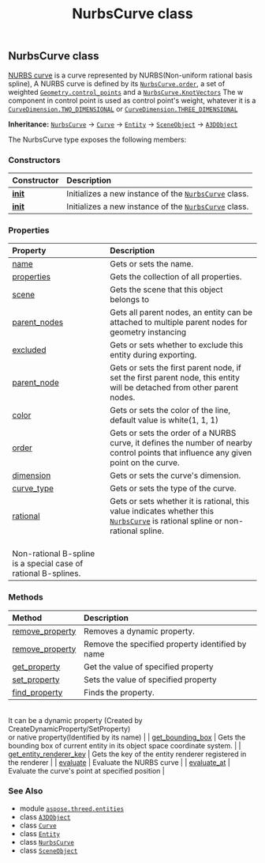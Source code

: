 ﻿---
title: NurbsCurve class
second_title: Aspose.3D for Python via .NET API References
description: 
type: docs
weight: 190
url: /aspose.threed.entities/nurbscurve/
is_root: false
---

## NurbsCurve class

[NURBS curve](https://en.wikipedia.org/wiki/Non-uniform_rational_B-spline) is a curve represented by NURBS(Non-uniform rational basis spline),
A NURBS curve is defined by its [`NurbsCurve.order`](/3d/python-net/aspose.threed.entities/nurbscurve#order), a set of weighted [`Geometry.control_points`](/3d/python-net/aspose.threed.entities/geometry#control_points) and a [`NurbsCurve.KnotVectors`](/3d/python-net/aspose.threed.entities/nurbscurve)
The w component in control point is used as control point's weight, whatever it is a [`CurveDimension.TWO_DIMENSIONAL`](/3d/python-net/aspose.threed.entities/curvedimension#TWO_DIMENSIONAL) or [`CurveDimension.THREE_DIMENSIONAL`](/3d/python-net/aspose.threed.entities/curvedimension#THREE_DIMENSIONAL)



**Inheritance:** [`NurbsCurve`](/3d/python-net/aspose.threed.entities/nurbscurve) → 
[`Curve`](/3d/python-net/aspose.threed.entities/curve) → 
[`Entity`](/3d/python-net/aspose.threed/entity) → 
[`SceneObject`](/3d/python-net/aspose.threed/sceneobject) → 
[`A3DObject`](/3d/python-net/aspose.threed/a3dobject)



The NurbsCurve type exposes the following members:

### Constructors
| Constructor | Description |
| :- | :- |
| [__init__](/3d/python-net/aspose.threed.entities/nurbscurve/__init__/#) | Initializes a new instance of the [`NurbsCurve`](/3d/python-net/aspose.threed.entities/nurbscurve) class. |
| [__init__](/3d/python-net/aspose.threed.entities/nurbscurve/__init__/#str) | Initializes a new instance of the [`NurbsCurve`](/3d/python-net/aspose.threed.entities/nurbscurve) class. |


### Properties
| Property | Description |
| :- | :- |
| [name](/3d/python-net/aspose.threed.entities/nurbscurve/name) | Gets or sets the name. |
| [properties](/3d/python-net/aspose.threed.entities/nurbscurve/properties) | Gets the collection of all properties. |
| [scene](/3d/python-net/aspose.threed.entities/nurbscurve/scene) | Gets the scene that this object belongs to |
| [parent_nodes](/3d/python-net/aspose.threed.entities/nurbscurve/parent_nodes) | Gets all parent nodes, an entity can be attached to multiple parent nodes for geometry instancing |
| [excluded](/3d/python-net/aspose.threed.entities/nurbscurve/excluded) | Gets or sets whether to exclude this entity during exporting. |
| [parent_node](/3d/python-net/aspose.threed.entities/nurbscurve/parent_node) | Gets or sets the first parent node, if set the first parent node, this entity will be detached from other parent nodes. |
| [color](/3d/python-net/aspose.threed.entities/nurbscurve/color) | Gets or sets the color of the line, default value is white(1, 1, 1) |
| [order](/3d/python-net/aspose.threed.entities/nurbscurve/order) | Gets or sets the order of a NURBS curve, it defines the number of nearby control points that influence any given point on the curve. |
| [dimension](/3d/python-net/aspose.threed.entities/nurbscurve/dimension) | Gets or sets the curve's dimension. |
| [curve_type](/3d/python-net/aspose.threed.entities/nurbscurve/curve_type) | Gets or sets the type of the curve. |
| [rational](/3d/python-net/aspose.threed.entities/nurbscurve/rational) | Gets or sets whether it is rational, this value indicates whether this [`NurbsCurve`](/3d/python-net/aspose.threed.entities/nurbscurve) is rational spline or non-rational spline.<br/>Non-rational B-spline is a special case of rational B-splines. |


### Methods
| Method | Description |
| :- | :- |
| [remove_property](/3d/python-net/aspose.threed.entities/nurbscurve/remove_property/#aspose.threed.Property) | Removes a dynamic property. |
| [remove_property](/3d/python-net/aspose.threed.entities/nurbscurve/remove_property/#str) | Remove the specified property identified by name |
| [get_property](/3d/python-net/aspose.threed.entities/nurbscurve/get_property/#str) | Get the value of specified property |
| [set_property](/3d/python-net/aspose.threed.entities/nurbscurve/set_property/#str-any) | Sets the value of specified property |
| [find_property](/3d/python-net/aspose.threed.entities/nurbscurve/find_property/#str) | Finds the property.<br/>It can be a dynamic property (Created by CreateDynamicProperty/SetProperty) <br/>or native property(Identified by its name) |
| [get_bounding_box](/3d/python-net/aspose.threed.entities/nurbscurve/get_bounding_box/#) | Gets the bounding box of current entity in its object space coordinate system. |
| [get_entity_renderer_key](/3d/python-net/aspose.threed.entities/nurbscurve/get_entity_renderer_key/#) | Gets the key of the entity renderer registered in the renderer |
| [evaluate](/3d/python-net/aspose.threed.entities/nurbscurve/evaluate/#int) | Evaluate the NURBS curve |
| [evaluate_at](/3d/python-net/aspose.threed.entities/nurbscurve/evaluate_at/#float) | Evaluate the curve's point at specified position |



### See Also
* module [`aspose.threed.entities`](..)
* class [`A3DObject`](/3d/python-net/aspose.threed/a3dobject)
* class [`Curve`](/3d/python-net/aspose.threed.entities/curve)
* class [`Entity`](/3d/python-net/aspose.threed/entity)
* class [`NurbsCurve`](/3d/python-net/aspose.threed.entities/nurbscurve)
* class [`SceneObject`](/3d/python-net/aspose.threed/sceneobject)

